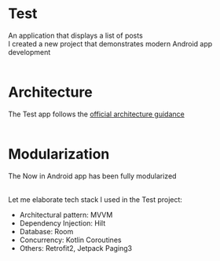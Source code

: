 # Test
An application that displays a list of posts <br/>
I created a new project that demonstrates modern Android app development <br/><br/>


# Architecture
The Test app follows the [official architecture guidance](https://developer.android.com/topic/architecture) <br/><br/>


# Modularization
The Now in Android app has been fully modularized <br/><br/>


Let me elaborate tech stack I used in the Test project:
* Architectural pattern: MVVM
* Dependency Injection: Hilt
* Database: Room
* Concurrency: Kotlin Coroutines
* Others: Retrofit2, Jetpack Paging3
